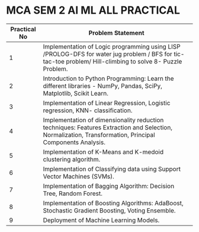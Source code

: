 # MCA SEM 2 AI ML ALL PRACTICAL

| Practical No | Problem Statement                                                                                         |
|--------------|-----------------------------------------------------------------------------------------------------------|
| 1            | Implementation of Logic programming using LISP /PROLOG-DFS for water jug problem / BFS for tic-tac-toe problem/ Hill-climbing to solve 8- Puzzle Problem. |
| 2            | Introduction to Python Programming: Learn the different libraries - NumPy, Pandas, SciPy, Matplotlib, Scikit Learn. |
| 3            | Implementation of Linear Regression, Logistic regression, KNN- classification.                            |
| 4            | Implementation of dimensionality reduction techniques: Features Extraction and Selection, Normalization, Transformation, Principal Components Analysis. |
| 5            | Implementation of K-Means and K-medoid clustering algorithm.                                              |
| 6            | Implementation of Classifying data using Support Vector Machines (SVMs).                                  |
| 7            | Implementation of Bagging Algorithm: Decision Tree, Random Forest.                                        |
| 8            | Implementation of Boosting Algorithms: AdaBoost, Stochastic Gradient Boosting, Voting Ensemble.           |
| 9            | Deployment of Machine Learning Models.                                                                    |

